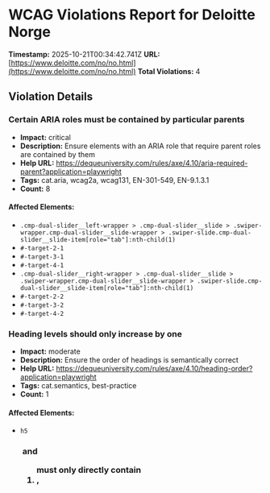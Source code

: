 # WCAG Violations Report for Deloitte Norge

**Timestamp:** 2025-10-21T00:34:42.741Z
**URL:** [https://www.deloitte.com/no/no.html](https://www.deloitte.com/no/no.html)
**Total Violations:** 4

## Violation Details

### Certain ARIA roles must be contained by particular parents

- **Impact:** critical
- **Description:** Ensure elements with an ARIA role that require parent roles are contained by them
- **Help URL:** https://dequeuniversity.com/rules/axe/4.10/aria-required-parent?application=playwright
- **Tags:** cat.aria, wcag2a, wcag131, EN-301-549, EN-9.1.3.1
- **Count:** 8

#### Affected Elements:

- `.cmp-dual-slider__left-wrapper > .cmp-dual-slider__slide > .swiper-wrapper.cmp-dual-slider__slide-wrapper > .swiper-slide.cmp-dual-slider__slide-item[role="tab"]:nth-child(1)`
- `#-target-2-1`
- `#-target-3-1`
- `#-target-4-1`
- `.cmp-dual-slider__right-wrapper > .cmp-dual-slider__slide > .swiper-wrapper.cmp-dual-slider__slide-wrapper > .swiper-slide.cmp-dual-slider__slide-item[role="tab"]:nth-child(1)`
- `#-target-2-2`
- `#-target-3-2`
- `#-target-4-2`

### Heading levels should only increase by one

- **Impact:** moderate
- **Description:** Ensure the order of headings is semantically correct
- **Help URL:** https://dequeuniversity.com/rules/axe/4.10/heading-order?application=playwright
- **Tags:** cat.semantics, best-practice
- **Count:** 1

#### Affected Elements:

- `h5`

### <ul> and <ol> must only directly contain <li>, <script> or <template> elements

- **Impact:** serious
- **Description:** Ensure that lists are structured correctly
- **Help URL:** https://dequeuniversity.com/rules/axe/4.10/list?application=playwright
- **Tags:** cat.structure, wcag2a, wcag131, EN-301-549, EN-9.1.3.1
- **Count:** 2

#### Affected Elements:

- `.cmp-dual-slider__left-wrapper > .cmp-dual-slider__slide > .swiper-wrapper.cmp-dual-slider__slide-wrapper`
- `.cmp-dual-slider__right-wrapper > .cmp-dual-slider__slide > .swiper-wrapper.cmp-dual-slider__slide-wrapper`

### Interactive controls must not be nested

- **Impact:** serious
- **Description:** Ensure interactive controls are not nested as they are not always announced by screen readers or can cause focus problems for assistive technologies
- **Help URL:** https://dequeuniversity.com/rules/axe/4.10/nested-interactive?application=playwright
- **Tags:** cat.keyboard, wcag2a, wcag412, TTv5, TT6.a, EN-301-549, EN-9.4.1.2
- **Count:** 4

#### Affected Elements:

- `.cmp-dual-slider__left-wrapper > .cmp-dual-slider__slide > .swiper-wrapper.cmp-dual-slider__slide-wrapper > .swiper-slide.cmp-dual-slider__slide-item[role="tab"]:nth-child(1)`
- `#-target-2-1`
- `#-target-3-1`
- `#-target-4-1`
